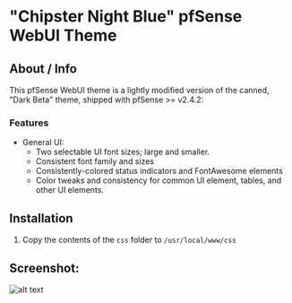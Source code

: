 # "Chipster Night Blue" pfSense WebUI Theme
## About / Info
This pfSense WebUI theme is a lightly modified version of the canned, "Dark Beta"
theme, shipped with pfSense >= v2.4.2:
### Features
* General UI:
  - Two selectable UI font sizes; large and smaller.
  - Consistent font family and sizes
  - Consistently-colored status indicators and FontAwesome elements
  - Color tweaks and consistency for common UI element, tables, and other UI elements.
## Installation
1. Copy the contents of the `css` folder to `/usr/local/www/css`
## Screenshot:
![alt text](http://techdocs.cuccio.us/Chipster-Night-Small_Blue-SS.png "Screenshot: Smaller Font CSS")

